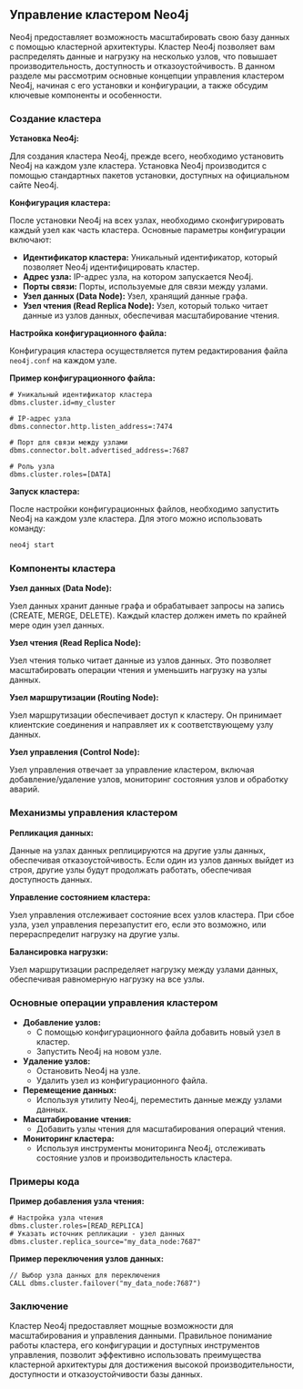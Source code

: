 ## Управление кластером Neo4j

Neo4j предоставляет возможность масштабировать свою базу данных с помощью кластерной архитектуры. Кластер Neo4j позволяет вам распределять данные и нагрузку на несколько узлов, что повышает производительность, доступность и отказоустойчивость. В данном разделе мы рассмотрим основные концепции управления кластером Neo4j, начиная с его установки и конфигурации, а также обсудим ключевые компоненты и особенности.

### Создание кластера

**Установка Neo4j:**

Для создания кластера Neo4j, прежде всего, необходимо установить Neo4j на каждом узле кластера. Установка Neo4j производится с помощью стандартных пакетов установки, доступных на официальном сайте Neo4j.

**Конфигурация кластера:**

После установки Neo4j на всех узлах, необходимо сконфигурировать каждый узел как часть кластера. Основные параметры конфигурации включают:

* **Идентификатор кластера:** Уникальный идентификатор, который позволяет Neo4j идентифицировать кластер.
* **Адрес узла:** IP-адрес узла, на котором запускается Neo4j.
* **Порты связи:** Порты, используемые для связи между узлами.
* **Узел данных (Data Node):**  Узел, хранящий данные графа. 
* **Узел чтения (Read Replica Node):** Узел, который только читает данные из узлов данных, обеспечивая масштабирование чтения.

**Настройка конфигурационного файла:**

Конфигурация кластера осуществляется путем редактирования файла `neo4j.conf` на каждом узле. 

**Пример конфигурационного файла:**

```text
# Уникальный идентификатор кластера
dbms.cluster.id=my_cluster

# IP-адрес узла
dbms.connector.http.listen_address=:7474

# Порт для связи между узлами
dbms.connector.bolt.advertised_address=:7687

# Роль узла
dbms.cluster.roles=[DATA]
```

**Запуск кластера:**

После настройки конфигурационных файлов, необходимо запустить Neo4j на каждом узле кластера. Для этого можно использовать команду:

```bash
neo4j start
```

### Компоненты кластера

**Узел данных (Data Node):**

Узел данных хранит данные графа и обрабатывает запросы на запись (CREATE, MERGE, DELETE). Каждый кластер должен иметь по крайней мере один узел данных.

**Узел чтения (Read Replica Node):**

Узел чтения только читает данные из узлов данных. Это позволяет масштабировать операции чтения и уменьшить нагрузку на узлы данных.

**Узел маршрутизации (Routing Node):**

Узел маршрутизации обеспечивает доступ к кластеру. Он принимает клиентские соединения и направляет их к соответствующему узлу данных.

**Узел управления (Control Node):**

Узел управления отвечает за управление кластером, включая добавление/удаление узлов, мониторинг состояния узлов и обработку аварий.

### Механизмы управления кластером

**Репликация данных:**

Данные на узлах данных реплицируются на другие узлы данных, обеспечивая отказоустойчивость. Если один из узлов данных выйдет из строя, другие узлы будут продолжать работать, обеспечивая доступность данных.

**Управление состоянием кластера:**

Узел управления отслеживает состояние всех узлов кластера. При сбое узла, узел управления перезапустит его, если это возможно, или перераспределит нагрузку на другие узлы.

**Балансировка нагрузки:**

Узел маршрутизации распределяет нагрузку между узлами данных, обеспечивая равномерную нагрузку на все узлы.

### Основные операции управления кластером

* **Добавление узлов:** 
    * С помощью конфигурационного файла добавить новый узел в кластер.
    * Запустить Neo4j на новом узле.
* **Удаление узлов:**
    * Остановить Neo4j на узле.
    * Удалить узел из конфигурационного файла.
* **Перемещение данных:**
    * Используя утилиту Neo4j, переместить данные между узлами данных.
* **Масштабирование чтения:**
    * Добавить узлы чтения для масштабирования операций чтения.
* **Мониторинг кластера:**
    * Используя инструменты мониторинга Neo4j, отслеживать состояние узлов и производительность кластера.

### Примеры кода

**Пример добавления узла чтения:**

```text
# Настройка узла чтения
dbms.cluster.roles=[READ_REPLICA]
# Указать источник репликации - узел данных
dbms.cluster.replica_source="my_data_node:7687"
```

**Пример переключения узлов данных:**

```text
// Выбор узла данных для переключения
CALL dbms.cluster.failover("my_data_node:7687")
```

### Заключение

Кластер Neo4j предоставляет мощные возможности для масштабирования и управления данными. Правильное понимание работы кластера, его конфигурации и доступных инструментов управления, позволит эффективно использовать преимущества кластерной архитектуры для достижения высокой производительности, доступности и отказоустойчивости базы данных.